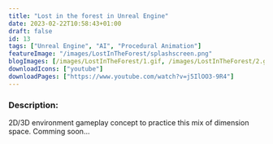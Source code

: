 ```yaml
---
title: "Lost in the forest in Unreal Engine"
date: 2023-02-22T10:58:43+01:00
draft: false
id: 13
tags: ["Unreal Engine", "AI", "Procedural Animation"]
featureImage: "/images/LostInTheForest/splashscreen.png"
blogImages: [/images/LostInTheForest/1.gif, /images/LostInTheForest/2.gif]
downloadIcons: ["youtube"]
downloadPages: ["https://www.youtube.com/watch?v=j5IlOO3-9R4"]
---
```


### **Description:** 

2D/3D environment gameplay concept to practice this mix of dimension space. Comming soon...